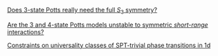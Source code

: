[Does 3-state Potts really need the full *S*<sub>3</sub>
symmetry?](https://nicholasodea.github.io/q-state-potts.html)

[Are the 3 and 4-state Potts models unstable to symmetric *short-range*
interactions?](https://nicholasodea.github.io/finite-range-instability.html)

[Constraints on universality classes of SPT-trivial phase transitions in
1d](https://nicholasodea.github.io/SPT-trivial-constraints.html)
